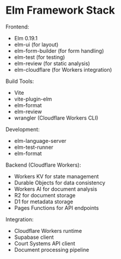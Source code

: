 # Elm Framework Stack

Frontend:
- Elm 0.19.1
- elm-ui (for layout)
- elm-form-builder (for form handling)  
- elm-test (for testing)
- elm-review (for static analysis)
- elm-cloudflare (for Workers integration)

Build Tools:
- Vite
- vite-plugin-elm
- elm-format
- elm-review
- wrangler (Cloudflare Workers CLI)

Development:
- elm-language-server
- elm-test-runner
- elm-format

Backend (Cloudflare Workers):
- Workers KV for state management
- Durable Objects for data consistency
- Workers AI for document analysis
- R2 for document storage
- D1 for metadata storage
- Pages Functions for API endpoints

Integration:
- Cloudflare Workers runtime
- Supabase client
- Court Systems API client 
- Document processing pipeline